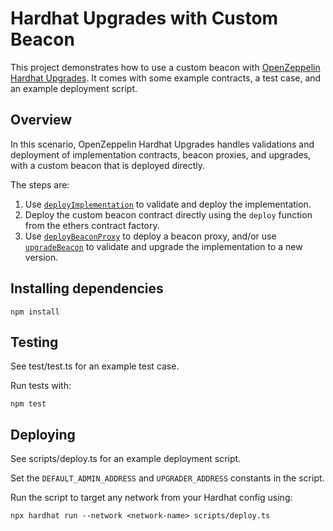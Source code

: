 # Hardhat Upgrades with Custom Beacon

This project demonstrates how to use a custom beacon with [OpenZeppelin Hardhat Upgrades](https://docs.openzeppelin.com/upgrades-plugins/1.x/hardhat-upgrades). It comes with some example contracts, a test case, and an example deployment script.

## Overview

In this scenario, OpenZeppelin Hardhat Upgrades handles validations and deployment of implementation contracts, beacon proxies, and upgrades, with a custom beacon that is deployed directly.

The steps are:
1. Use [`deployImplementation`](https://docs.openzeppelin.com/upgrades-plugins/1.x/api-hardhat-upgrades#deploy-implementation) to validate and deploy the implementation.
2. Deploy the custom beacon contract directly using the `deploy` function from the ethers contract factory.
3. Use [`deployBeaconProxy`](https://docs.openzeppelin.com/upgrades-plugins/1.x/api-hardhat-upgrades#deploy-beacon-proxy) to deploy a beacon proxy, and/or use [`upgradeBeacon`](https://docs.openzeppelin.com/upgrades-plugins/1.x/api-hardhat-upgrades#upgrade-beacon) to validate and upgrade the implementation to a new version.

## Installing dependencies

```
npm install
```

## Testing

See test/test.ts for an example test case.

Run tests with:
```
npm test
```

## Deploying

See scripts/deploy.ts for an example deployment script.

Set the `DEFAULT_ADMIN_ADDRESS` and `UPGRADER_ADDRESS` constants in the script.

Run the script to target any network from your Hardhat config using:
```
npx hardhat run --network <network-name> scripts/deploy.ts
```
